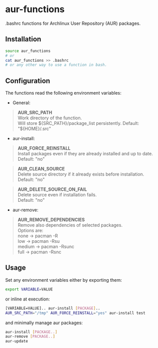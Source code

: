# aur-functions
.bashrc functions for Archlinux User Repository (AUR) packages.

## Installation
```bash
source aur_functions
# or 
cat aur_functions >> .bashrc
# or any other way to use a function in bash.
```
## Configuration
The functions read the following environment variables:
- General:

>  **AUR_SRC_PATH**  
  Work directory of the function.  
  Will store ${SRC_PATH}/package_list persistently.  
  Default: "${HOME}/.src"
  
- aur-install:
 > **AUR_FORCE_REINSTALL**  
   Install packages even if they are already installed and up to date.  
  Default: "no"
  
> **AUR_CLEAN_SOURCE**  
  Delete source directory if it already exists before installation.  
  Default: "no"

> **AUR_DELETE_SOURCE_ON_FAIL**  
  Delete source even if installation fails.  
  Default: "no"
 
 - aur-remove:
> **AUR_REMOVE_DEPENDENCIES**  
  Remove also dependencies of selected packages.  
  Options are:  
  none -> 	pacman -R  
  low -> pacman -Rsu  
  medium -> pacman -Rsunc  
  full -> pacman -Rsnc  

## Usage
Set any environment variables either by exporting them:
```bash
export VARIABLE=VALUE
```
or inline at execution:
```bash
[VARIABLE=VALUE].. aur-install [PACKAGE]..
AUR_SRC_PATH="/tmp" AUR_FORCE_REINSTALL="yes" aur-install test
```

and minimally manage aur packages:
```bash
aur-install [PACKAGE..]
aur-remove [PACKAGE..]
aur-update
```
